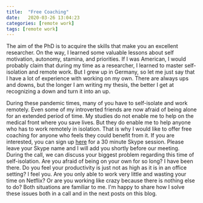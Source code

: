 ```yaml
---
title:  "Free Coaching"
date:   2020-03-26 13:04:23
categories: [remote work]
tags: [remote work]
---
```


The aim of the PhD is to acquire the skills that make you an excellent researcher. On the way, I learned some valuable lessons about self motivation, autonomy, stamina, and priorities. If I was American, I would probably claim that during my time as a researcher, I learned to master self-isolation and remote work. But I grew up in Germany, so let me just say that I have a lot of experience with working on my own. There are always ups and downs, but the longer I am writing my thesis, the better I get at recognizing a down and turn it into an up.

During these pandemic times, many of you have to self-isolate and work remotely. Even some of my introverted friends are now afraid of being alone for an extended period of time. My studies do not enable me to help on the medical front where you save lives. But they do enable me to help anyone who has to work remotely in isolation. That is why I would like to offer free coaching for anyone  who feels they could benefit from it. If you are interested, you can sign up [here](https://doodle.com/poll/c89iwcc7aypzbmr6 "Link to Doodle") for a 30 minute Skype session. Please leave your Skype name and I will add you shortly before our meeting. During the call, we can discuss your biggest problem regarding this time of self-isolation. Are you afraid of being on your own for so long? I have been there. Do you feel your productivity is just not as high as it is in an office setting? I feel you. Are you only able to work very little and wasting your time on Netflix? Or are you working like crazy because there is nothing else to do? Both situations are familiar to me. I'm happy to share how I solve these issues both in a call and in the next posts on this blog.
